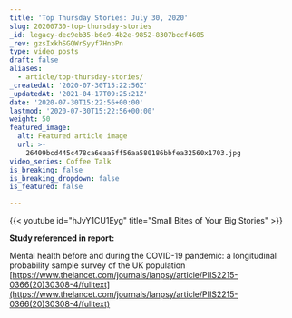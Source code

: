 ```yaml
---
title: 'Top Thursday Stories: July 30, 2020'
slug: 20200730-top-thursday-stories
_id: legacy-dec9eb35-b6e9-4b2e-9852-8307bccf4605
_rev: gzsIxkhSGQWrSyyf7HnbPn
type: video_posts
draft: false
aliases:
  - article/top-thursday-stories/
_createdAt: '2020-07-30T15:22:56Z'
_updatedAt: '2021-04-17T09:25:21Z'
date: '2020-07-30T15:22:56+00:00'
lastmod: '2020-07-30T15:22:56+00:00'
weight: 50
featured_image:
  alt: Featured article image
  url: >-
    26409bcd445c478ca6eaa5ff56aa580186bbfea32560x1703.jpg
video_series: Coffee Talk
is_breaking: false
is_breaking_dropdown: false
is_featured: false

---
```

{{< youtube id="hJvY1CU1Eyg" title="Small Bites of Your Big Stories" >}}

**Study referenced in report:**

Mental health before and during the COVID-19 pandemic: a longitudinal probability sample survey of the UK population  
[https://www.thelancet.com/journals/lanpsy/article/PIIS2215-0366(20)30308-4/fulltext](https://www.thelancet.com/journals/lanpsy/article/PIIS2215-0366(20)30308-4/fulltext)